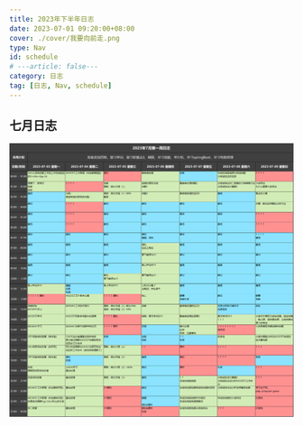 ```yaml
---
title: 2023年下半年日志
date: 2023-07-01 09:20:00+08:00
cover: ./cover/我要向前走.png
type: Nav
id: schedule
# ---article: false---
category: 日志
tag: [日志, Nav, schedule]
---
```


## 七月日志

![](./images/2023-07-14-03-06-37.png)
